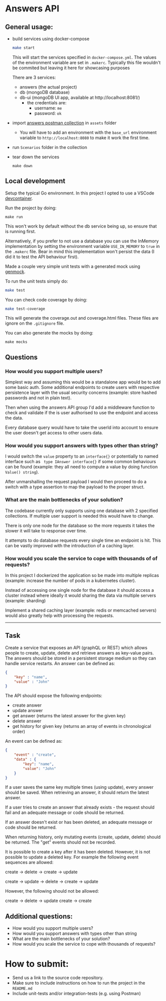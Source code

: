 # Answers API

## General usage:
- build services using docker-compose
	```sh
	make start
	```

	This will start the services specified in `docker-compose.yml`.
	The values of the environment variable are set in `.makerc`.
	Typically this file wouldn't be commited but leaving it here for showcasing purposes

	There are 3 services:
	- answers (the actual project)
	- db (mongoDB database)
	- db-ui (mongoDB UI app, available at http://localhost:8081/)
		- the credentials are:
			- username: `me`
			- password: `ok`

- import [answers postman collection](./assets/answers.postman_collection) in `assets` folder
	- You will have to add an environment with the `base_url` environment variable to `http://localhost:8080` to make it work the first time.

- run `Scenarios` folder in the collection

- tear down the services
	```
	make down
	```


## Local development

Setup the typical Go environment. In this project I opted to use a VSCode [devcontainer](https://github.com/microsoft/vscode-dev-containers/tree/v0.245.0/containers/go).

Run the project by doing:
```
make run
```

This won't work by default without the db service being up, so ensure that is running first.

Alternatively, if you prefer to not use a database you can use the InMemory implementation by setting the environment variable `USE_IN_MEMORY` to `true` in the `.makerc` file. Bear in mind this implementation won't persist the data (I did it to test the API behaviour first).

Made a couple very simple unit tests with a generated mock using [genmock](https://pkg.go.dev/gitlab.com/so_literate/genmock).

To run the unit tests simply do:
```sh
make test
```

You can check code coverage by doing:
```sh
make test-coverage
```

This will generate the coverage.out and coverage.html files.
These files are ignore on the `.gitignore` file.

You can also generate the mocks by doing:
```
make mocks
```

## Questions

### **How would you support multiple users?**

Simplest way and assuming this would be a standalone app would be to add some basic auth. Some additional endpoints to create users with respective persistence layer with the usual security concerns (example: store hashed passwords and not in plain text).

Then when using the answers API group I'd add a middleware function to check and validate if the is user authorised to use the endpoint and access the data.

Every database query would have to take the userId into account to ensure the user doesn't get access to other users data.

### **How would you support answers with types other than string?**

I would switch the `value` property to an `interface{}` or potentially to named interface such as ` type IAnswer interface{}` if some common behaviours can be found (example: they all need to compute a value by doing function `Value() string`).

After unmarshalling the request payload I would then proceed to do a switch with a type assertion to map the payload to the proper struct.

### **What are the main bottlenecks of your solution?**

The codebase currently only supports using one database with 2 specified collections. If multiple user support is needed this would have to change.

There is only one node for the database so the more requests it takes the slower it will take to response over time.

It attempts to do database requests every single time an endpoint is hit. This can be vastly improved with the introduction of a caching layer.

### **How would you scale the service to cope with thousands of of requests?**

In this project I dockerized the application so be made into multiple replicas (example: increase the number of pods in a kubernetes cluster).

Instead of accessing one single node for the database it should access a cluster instead where ideally it would sharing the data via multiple servers (example: sharding)

Implement a shared caching layer (example: redis or memcached servers) would also greatly help with processing the requests.

---
## Task
Create a service that exposes an API (graphQL or REST) which allows people to create, update, delete and retrieve answers as key-value pairs. The answers should be stored in a persistent storage medium so they can handle service restarts.
An answer can be defined as:

```json
{
	"key" : "name",
	"value" : "John"
}
```

The API should expose the following endpoints:

- create answer
- update answer
- get answer (returns the latest answer for the given key)
- delete answer
- get history for given key (returns an array of events in chronological order)

An event can be defined as:

```json
{
	"event" : "create",
	"data" : {
		"key": "name",
		"value": "John"
	}
}
```

If a user saves the same key multiple times (using update), every answer should be saved. When retrieving an answer, it should return the latest answer.

If a user tries to create an answer that already exists - the request should fail and an adequate message or code should be returned.

If an answer doesn't exist or has been deleted, an adequate message or code should be returned.

When returning history, only mutating events (create, update, delete) should be returned. The "get" events should not be recorded.

It is possible to create a key after it has been deleted. However, it is not possible to update a deleted key. For example the following event sequences are allowed:

create → delete → create → update

create → update → delete → create → update

However, the following should not be allowed:

create → delete → update
create → create


## Additional questions:

- How would you support multiple users?
- How would you support answers with types other than string
- What are the main bottlenecks of your solution?
- How would you scale the service to cope with thousands of requests?

# How to submit:

- Send us a link to the source code repository.
- Make sure to include instructions on how to run the project in the `README.md`
- Include unit-tests and/or integration-tests (e.g. using Postman)